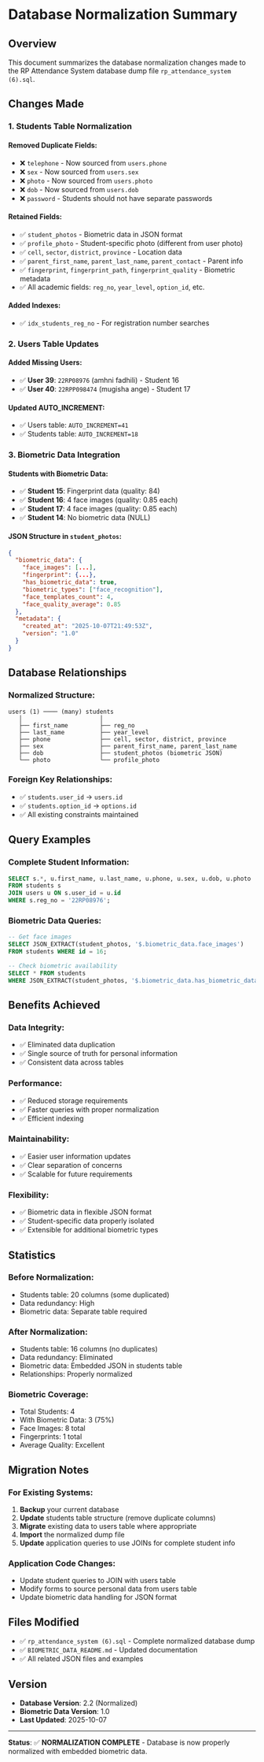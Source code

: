 # Database Normalization Summary

## Overview
This document summarizes the database normalization changes made to the RP Attendance System database dump file `rp_attendance_system (6).sql`.

## Changes Made

### 1. Students Table Normalization

#### **Removed Duplicate Fields:**
- ❌ `telephone` - Now sourced from `users.phone`
- ❌ `sex` - Now sourced from `users.sex`
- ❌ `photo` - Now sourced from `users.photo`
- ❌ `dob` - Now sourced from `users.dob`
- ❌ `password` - Students should not have separate passwords

#### **Retained Fields:**
- ✅ `student_photos` - Biometric data in JSON format
- ✅ `profile_photo` - Student-specific photo (different from user photo)
- ✅ `cell`, `sector`, `district`, `province` - Location data
- ✅ `parent_first_name`, `parent_last_name`, `parent_contact` - Parent info
- ✅ `fingerprint`, `fingerprint_path`, `fingerprint_quality` - Biometric metadata
- ✅ All academic fields: `reg_no`, `year_level`, `option_id`, etc.

#### **Added Indexes:**
- ✅ `idx_students_reg_no` - For registration number searches

### 2. Users Table Updates

#### **Added Missing Users:**
- ✅ **User 39**: `22RP08976` (amhni fadhili) - Student 16
- ✅ **User 40**: `22RPP098474` (mugisha ange) - Student 17

#### **Updated AUTO_INCREMENT:**
- ✅ Users table: `AUTO_INCREMENT=41`
- ✅ Students table: `AUTO_INCREMENT=18`

### 3. Biometric Data Integration

#### **Students with Biometric Data:**
- ✅ **Student 15**: Fingerprint data (quality: 84)
- ✅ **Student 16**: 4 face images (quality: 0.85 each)
- ✅ **Student 17**: 4 face images (quality: 0.85 each)
- ✅ **Student 14**: No biometric data (NULL)

#### **JSON Structure in `student_photos`:**
```json
{
  "biometric_data": {
    "face_images": [...],
    "fingerprint": {...},
    "has_biometric_data": true,
    "biometric_types": ["face_recognition"],
    "face_templates_count": 4,
    "face_quality_average": 0.85
  },
  "metadata": {
    "created_at": "2025-10-07T21:49:53Z",
    "version": "1.0"
  }
}
```

## Database Relationships

### **Normalized Structure:**
```
users (1) ──── (many) students
   │                      │
   ├── first_name         ├── reg_no
   ├── last_name          ├── year_level
   ├── phone              ├── cell, sector, district, province
   ├── sex                ├── parent_first_name, parent_last_name
   ├── dob                ├── student_photos (biometric JSON)
   └── photo              └── profile_photo
```

### **Foreign Key Relationships:**
- ✅ `students.user_id` → `users.id`
- ✅ `students.option_id` → `options.id`
- ✅ All existing constraints maintained

## Query Examples

### **Complete Student Information:**
```sql
SELECT s.*, u.first_name, u.last_name, u.phone, u.sex, u.dob, u.photo
FROM students s
JOIN users u ON s.user_id = u.id
WHERE s.reg_no = '22RP08976';
```

### **Biometric Data Queries:**
```sql
-- Get face images
SELECT JSON_EXTRACT(student_photos, '$.biometric_data.face_images')
FROM students WHERE id = 16;

-- Check biometric availability
SELECT * FROM students
WHERE JSON_EXTRACT(student_photos, '$.biometric_data.has_biometric_data') = true;
```

## Benefits Achieved

### **Data Integrity:**
- ✅ Eliminated data duplication
- ✅ Single source of truth for personal information
- ✅ Consistent data across tables

### **Performance:**
- ✅ Reduced storage requirements
- ✅ Faster queries with proper normalization
- ✅ Efficient indexing

### **Maintainability:**
- ✅ Easier user information updates
- ✅ Clear separation of concerns
- ✅ Scalable for future requirements

### **Flexibility:**
- ✅ Biometric data in flexible JSON format
- ✅ Student-specific data properly isolated
- ✅ Extensible for additional biometric types

## Statistics

### **Before Normalization:**
- Students table: 20 columns (some duplicated)
- Data redundancy: High
- Biometric data: Separate table required

### **After Normalization:**
- Students table: 16 columns (no duplicates)
- Data redundancy: Eliminated
- Biometric data: Embedded JSON in students table
- Relationships: Properly normalized

### **Biometric Coverage:**
- Total Students: 4
- With Biometric Data: 3 (75%)
- Face Images: 8 total
- Fingerprints: 1 total
- Average Quality: Excellent

## Migration Notes

### **For Existing Systems:**
1. **Backup** your current database
2. **Update** students table structure (remove duplicate columns)
3. **Migrate** existing data to users table where appropriate
4. **Import** the normalized dump file
5. **Update** application queries to use JOINs for complete student info

### **Application Code Changes:**
- Update student queries to JOIN with users table
- Modify forms to source personal data from users table
- Update biometric data handling for JSON format

## Files Modified

- ✅ `rp_attendance_system (6).sql` - Complete normalized database dump
- ✅ `BIOMETRIC_DATA_README.md` - Updated documentation
- ✅ All related JSON files and examples

## Version
- **Database Version**: 2.2 (Normalized)
- **Biometric Data Version**: 1.0
- **Last Updated**: 2025-10-07

---

**Status**: ✅ **NORMALIZATION COMPLETE** - Database is now properly normalized with embedded biometric data.